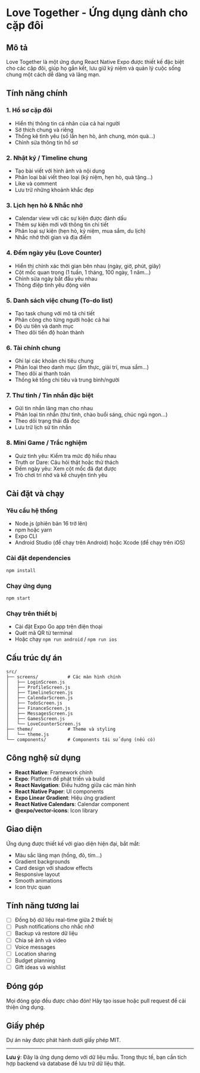 # Love Together - Ứng dụng dành cho cặp đôi

## Mô tả
Love Together là một ứng dụng React Native Expo được thiết kế đặc biệt cho các cặp đôi, giúp họ gắn kết, lưu giữ kỷ niệm và quản lý cuộc sống chung một cách dễ dàng và lãng mạn.

## Tính năng chính

### 1. Hồ sơ cặp đôi
- Hiển thị thông tin cá nhân của cả hai người
- Sở thích chung và riêng
- Thống kê tình yêu (số lần hẹn hò, ảnh chung, món quà...)
- Chỉnh sửa thông tin hồ sơ

### 2. Nhật ký / Timeline chung
- Tạo bài viết với hình ảnh và nội dung
- Phân loại bài viết theo loại (kỷ niệm, hẹn hò, quà tặng...)
- Like và comment
- Lưu trữ những khoảnh khắc đẹp

### 3. Lịch hẹn hò & Nhắc nhở
- Calendar view với các sự kiện được đánh dấu
- Thêm sự kiện mới với thông tin chi tiết
- Phân loại sự kiện (hẹn hò, kỷ niệm, mua sắm, du lịch)
- Nhắc nhở thời gian và địa điểm

### 4. Đếm ngày yêu (Love Counter)
- Hiển thị chính xác thời gian bên nhau (ngày, giờ, phút, giây)
- Cột mốc quan trọng (1 tuần, 1 tháng, 100 ngày, 1 năm...)
- Chỉnh sửa ngày bắt đầu yêu nhau
- Thông điệp tình yêu động viên

### 5. Danh sách việc chung (To-do list)
- Tạo task chung với mô tả chi tiết
- Phân công cho từng người hoặc cả hai
- Độ ưu tiên và danh mục
- Theo dõi tiến độ hoàn thành

### 6. Tài chính chung
- Ghi lại các khoản chi tiêu chung
- Phân loại theo danh mục (ẩm thực, giải trí, mua sắm...)
- Theo dõi ai thanh toán
- Thống kê tổng chi tiêu và trung bình/người

### 7. Thư tình / Tin nhắn đặc biệt
- Gửi tin nhắn lãng mạn cho nhau
- Phân loại tin nhắn (thư tình, chào buổi sáng, chúc ngủ ngon...)
- Theo dõi trạng thái đã đọc
- Lưu trữ lịch sử tin nhắn

### 8. Mini Game / Trắc nghiệm
- Quiz tình yêu: Kiểm tra mức độ hiểu nhau
- Truth or Dare: Câu hỏi thật hoặc thử thách
- Đếm ngày yêu: Xem cột mốc đã đạt được
- Trò chơi trí nhớ và kể chuyện tình yêu

## Cài đặt và chạy

### Yêu cầu hệ thống
- Node.js (phiên bản 16 trở lên)
- npm hoặc yarn
- Expo CLI
- Android Studio (để chạy trên Android) hoặc Xcode (để chạy trên iOS)

### Cài đặt dependencies
```bash
npm install
```

### Chạy ứng dụng
```bash
npm start
```

### Chạy trên thiết bị
- Cài đặt Expo Go app trên điện thoại
- Quét mã QR từ terminal
- Hoặc chạy `npm run android` / `npm run ios`

## Cấu trúc dự án

```
src/
├── screens/           # Các màn hình chính
│   ├── LoginScreen.js
│   ├── ProfileScreen.js
│   ├── TimelineScreen.js
│   ├── CalendarScreen.js
│   ├── TodoScreen.js
│   ├── FinanceScreen.js
│   ├── MessagesScreen.js
│   ├── GamesScreen.js
│   └── LoveCounterScreen.js
├── theme/             # Theme và styling
│   └── theme.js
└── components/        # Components tái sử dụng (nếu có)
```

## Công nghệ sử dụng

- **React Native**: Framework chính
- **Expo**: Platform để phát triển và build
- **React Navigation**: Điều hướng giữa các màn hình
- **React Native Paper**: UI components
- **Expo Linear Gradient**: Hiệu ứng gradient
- **React Native Calendars**: Calendar component
- **@expo/vector-icons**: Icon library

## Giao diện

Ứng dụng được thiết kế với giao diện hiện đại, bắt mắt:
- Màu sắc lãng mạn (hồng, đỏ, tím...)
- Gradient backgrounds
- Card design với shadow effects
- Responsive layout
- Smooth animations
- Icon trực quan

## Tính năng tương lai

- [ ] Đồng bộ dữ liệu real-time giữa 2 thiết bị
- [ ] Push notifications cho nhắc nhở
- [ ] Backup và restore dữ liệu
- [ ] Chia sẻ ảnh và video
- [ ] Voice messages
- [ ] Location sharing
- [ ] Budget planning
- [ ] Gift ideas và wishlist

## Đóng góp

Mọi đóng góp đều được chào đón! Hãy tạo issue hoặc pull request để cải thiện ứng dụng.

## Giấy phép

Dự án này được phát hành dưới giấy phép MIT.

---

**Lưu ý**: Đây là ứng dụng demo với dữ liệu mẫu. Trong thực tế, bạn cần tích hợp backend và database để lưu trữ dữ liệu thật.
